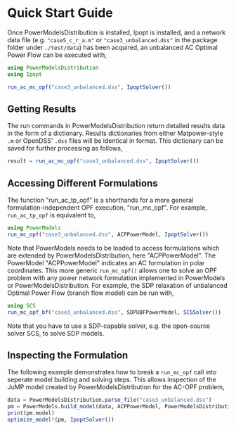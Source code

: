 # Quick Start Guide
Once PowerModelsDistribution is installed, Ipopt is installed, and a network data file (e.g. `"case5_c_r_a.m"` or `"case3_unbalanced.dss"` in the package folder under `./test/data`) has been acquired, an unbalanced AC Optimal Power Flow can be executed with,

```julia
using PowerModelsDistribution
using Ipopt

run_ac_mc_opf("case3_unbalanced.dss", IpoptSolver())
```

## Getting Results

The run commands in PowerModelsDistribution return detailed results data in the form of a dictionary. Results dictionaries from either Matpower-style `.m` or OpenDSS' `.dss` files will be identical in format. This dictionary can be saved for further processing as follows,

```julia
result = run_ac_mc_opf("case3_unbalanced.dss", IpoptSolver())
```


## Accessing Different Formulations

The function "run_ac_tp_opf" is a shorthands for a more general formulation-independent OPF execution, "run_mc_opf".
For example, `run_ac_tp_opf` is equivalent to,

```julia
using PowerModels
run_mc_opf("case3_unbalanced.dss", ACPPowerModel, IpoptSolver())
```

Note that PowerModels needs to be loaded to access formulations which are extended by PowerModelsDistribution, here "ACPPowerModel". The PowerModel "ACPPowerModel" indicates an AC formulation in polar coordinates.  This more generic `run_mc_opf()` allows one to solve an OPF problem with any power network formulation implemented in PowerModels or PowerModelsDistribution.  For example, the SDP relaxation of unbalanced Optimal Power Flow (branch flow model) can be run with,

```julia
using SCS
run_mc_opf_bf("case3_unbalanced.dss", SDPUBFPowerModel, SCSSolver())
```
Note that you have to use a SDP-capable solver, e.g. the open-source solver SCS, to solve SDP models.

## Inspecting the Formulation
The following example demonstrates how to break a `run_mc_opf` call into seperate model building and solving steps.  This allows inspection of the JuMP model created by PowerModelsDistribution for the AC-OPF problem,

```julia
data = PowerModelsDistribution.parse_file("case3_unbalanced.dss")
pm = PowerModels.build_model(data, ACPPowerModel, PowerModelsDistribution.post_mc_opf; multiconductor=true)
print(pm.model)
optimize_model!(pm, IpoptSolver())
```
